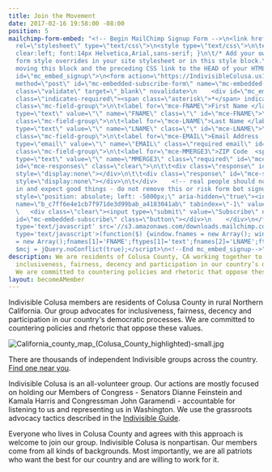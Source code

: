 ```yaml
---
title: Join the Movement
date: 2017-02-16 19:58:00 -08:00
position: 5
mailchimp-form-embed: "<!-- Begin MailChimp Signup Form -->\n<link href=\"//cdn-images.mailchimp.com/embedcode/classic-10_7.css\"
  rel=\"stylesheet\" type=\"text/css\">\n<style type=\"text/css\">\n\t#mc_embed_signup{background:#fff;
  clear:left; font:14px Helvetica,Arial,sans-serif; }\n\t/* Add your own MailChimp
  form style overrides in your site stylesheet or in this style block.\n\t   We recommend
  moving this block and the preceding CSS link to the HEAD of your HTML file. */\n</style>\n<div
  id=\"mc_embed_signup\">\n<form action=\"https://IndivisibleColusa.us15.list-manage.com/subscribe/post?u=c7ff6e4e1cb7f971de3d99bab&amp;id=a4183041ab\"
  method=\"post\" id=\"mc-embedded-subscribe-form\" name=\"mc-embedded-subscribe-form\"
  class=\"validate\" target=\"_blank\" novalidate>\n    <div id=\"mc_embed_signup_scroll\">\n\t\n<div
  class=\"indicates-required\"><span class=\"asterisk\">*</span> indicates required</div>\n<div
  class=\"mc-field-group\">\n\t<label for=\"mce-FNAME\">First Name </label>\n\t<input
  type=\"text\" value=\"\" name=\"FNAME\" class=\"\" id=\"mce-FNAME\">\n</div>\n<div
  class=\"mc-field-group\">\n\t<label for=\"mce-LNAME\">Last Name </label>\n\t<input
  type=\"text\" value=\"\" name=\"LNAME\" class=\"\" id=\"mce-LNAME\">\n</div>\n<div
  class=\"mc-field-group\">\n\t<label for=\"mce-EMAIL\">Email Address  <span class=\"asterisk\">*</span>\n</label>\n\t<input
  type=\"email\" value=\"\" name=\"EMAIL\" class=\"required email\" id=\"mce-EMAIL\">\n</div>\n<div
  class=\"mc-field-group\">\n\t<label for=\"mce-MMERGE3\">ZIP Code  <span class=\"asterisk\">*</span>\n</label>\n\t<input
  type=\"text\" value=\"\" name=\"MMERGE3\" class=\"required\" id=\"mce-MMERGE3\">\n</div>\n\t<div
  id=\"mce-responses\" class=\"clear\">\n\t\t<div class=\"response\" id=\"mce-error-response\"
  style=\"display:none\"></div>\n\t\t<div class=\"response\" id=\"mce-success-response\"
  style=\"display:none\"></div>\n\t</div>    <!-- real people should not fill this
  in and expect good things - do not remove this or risk form bot signups-->\n    <div
  style=\"position: absolute; left: -5000px;\" aria-hidden=\"true\"><input type=\"text\"
  name=\"b_c7ff6e4e1cb7f971de3d99bab_a4183041ab\" tabindex=\"-1\" value=\"\"></div>\n
  \   <div class=\"clear\"><input type=\"submit\" value=\"Subscribe\" name=\"subscribe\"
  id=\"mc-embedded-subscribe\" class=\"button\"></div>\n    </div>\n</form>\n</div>\n<script
  type='text/javascript' src='//s3.amazonaws.com/downloads.mailchimp.com/js/mc-validate.js'></script><script
  type='text/javascript'>(function($) {window.fnames = new Array(); window.ftypes
  = new Array();fnames[1]='FNAME';ftypes[1]='text';fnames[2]='LNAME';ftypes[2]='text';fnames[0]='EMAIL';ftypes[0]='email';fnames[3]='MMERGE3';ftypes[3]='zip';}(jQuery));var
  $mcj = jQuery.noConflict(true);</script>\n<!--End mc_embed_signup-->"
description: We are residents of Colusa County, CA working together to advocate for
  inclusiveness, fairness, decency and participation in our country’s democratic processes.
  We are committed to countering policies and rhetoric that oppose these values.
layout: becomeAMember
---
```


Indivisible Colusa members are residents of Colusa County in rural Northern California. Our group advocates for inclusiveness, fairness, decency and participation in our country's democratic processes. We are committed to countering policies and rhetoric that oppose these values. 

![California_county_map_(Colusa_County_highlighted)-small.jpg](/uploads/California_county_map_(Colusa_County_highlighted)-small.jpg)


There are thousands of independent Indivisible groups across the country. [Find one near you](https://www.indivisible.org/act-locally/). 

Indivisible Colusa is an all-volunteer group. Our actions are mostly focused on holding our Members of Congress - Senators Dianne Feinstein and Kamala Harris and Congressman John Garamendi - accountable for listening to us and representing us in Washington. We use the grassroots advocacy tactics described in the [Indivisible Guide](http://indivisible.org/guide).

Everyone who lives in Colusa County and agrees with this approach is welcome to join our group. Indivisible Colusa is nonpartisan. Our members come from all kinds of backgrounds. Most importantly, we are all patriots who want the best for our country and are willing to work for it.

